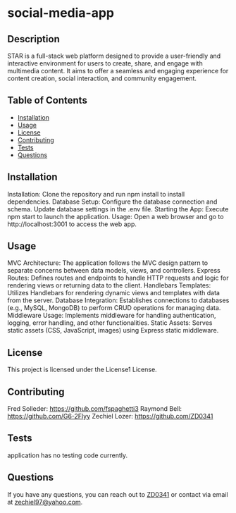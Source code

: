 # social-media-app
  
  ## Description
  STAR is a full-stack web platform designed to provide a user-friendly and interactive environment for users to create, share, and engage with multimedia content. It aims to offer a seamless and engaging experience for content creation, social interaction, and community engagement.
  ## Table of Contents
  - [Installation](#installation)
  - [Usage](#usage)
  - [License](#license)
  - [Contributing](#contributing)
  - [Tests](#tests)
  - [Questions](#questions)
  
  ## Installation
  Installation: Clone the repository and run npm install to install dependencies.
Database Setup: Configure the database connection and schema. Update database settings in the .env file.
Starting the App: Execute npm start to launch the application.
Usage: Open a web browser and go to http://localhost:3001 to access the web app.
  ## Usage
  MVC Architecture: The application follows the MVC design pattern to separate concerns between data models, views, and controllers.
Express Routes: Defines routes and endpoints to handle HTTP requests and logic for rendering views or returning data to the client.
Handlebars Templates: Utilizes Handlebars for rendering dynamic views and templates with data from the server.
Database Integration: Establishes connections to databases (e.g., MySQL, MongoDB) to perform CRUD operations for managing data.
Middleware Usage: Implements middleware for handling authentication, logging, error handling, and other functionalities.
Static Assets: Serves static assets (CSS, JavaScript, images) using Express static middleware.
  ## License
  This project is licensed under the License1 License.
  
  ## Contributing
  Fred Solleder: https://github.com/fspaghetti3
  Raymond Bell: https://github.com/G6-2Flyy
  Zechiel Lozer: https://github.com/ZD0341
  
  ## Tests
 application has no testing code currently. 
  
  ## Questions
  If you have any questions, you can reach out to [ZD0341](https://github.com/ZD0341) or contact via email at zechiel97@yahoo.com.
  
